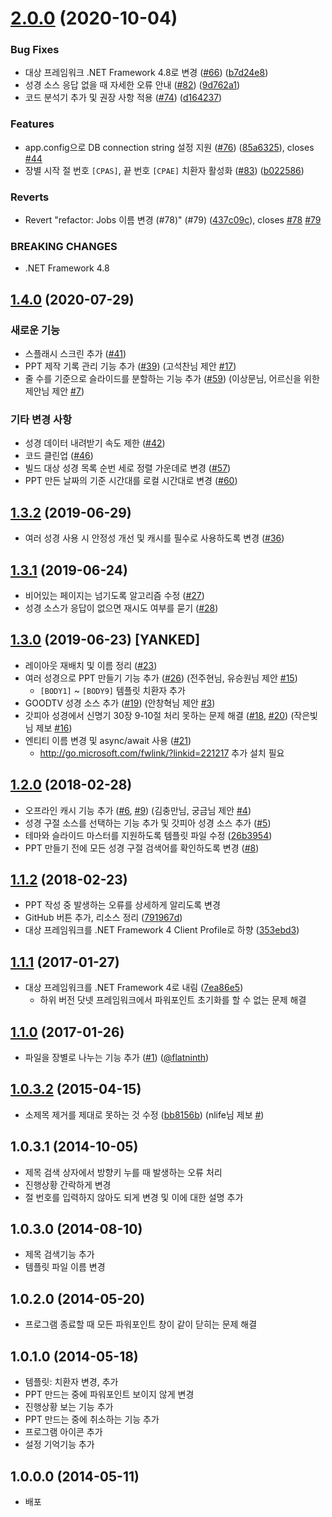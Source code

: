 # [2.0.0](https://github.com/sunghwan2789/Bible2PPT/compare/v1.4.0...v2.0.0) (2020-10-04)


### Bug Fixes

* 대상 프레임워크 .NET Framework 4.8로 변경 ([#66](https://github.com/sunghwan2789/Bible2PPT/issues/66)) ([b7d24e8](https://github.com/sunghwan2789/Bible2PPT/commit/b7d24e8c578e6da00abf3d0c05de966a633a85f9))
* 성경 소스 응답 없을 때 자세한 오류 안내 ([#82](https://github.com/sunghwan2789/Bible2PPT/issues/82)) ([9d762a1](https://github.com/sunghwan2789/Bible2PPT/commit/9d762a113873050e5f4fa245389445c50f2deef1))
* 코드 분석기 추가 및 권장 사항 적용 ([#74](https://github.com/sunghwan2789/Bible2PPT/issues/74)) ([d164237](https://github.com/sunghwan2789/Bible2PPT/commit/d164237d6dda885529ff87d714edc1b6a16b21fa))


### Features

* app.config으로 DB connection string 설정 지원 ([#76](https://github.com/sunghwan2789/Bible2PPT/issues/76)) ([85a6325](https://github.com/sunghwan2789/Bible2PPT/commit/85a632587a7604f8983ef76e8601e47c2b2a1f5e)), closes [#44](https://github.com/sunghwan2789/Bible2PPT/issues/44)
* 장별 시작 절 번호 `[CPAS]`, 끝 번호 `[CPAE]` 치환자 활성화 ([#83](https://github.com/sunghwan2789/Bible2PPT/issues/83)) ([b022586](https://github.com/sunghwan2789/Bible2PPT/commit/b0225868b50f6a2361fc230d92326f53dbad81d8))


### Reverts

* Revert "refactor: Jobs 이름 변경 (#78)" (#79) ([437c09c](https://github.com/sunghwan2789/Bible2PPT/commit/437c09cbf825ec07c2a3bc5bdc1529497cc97f3e)), closes [#78](https://github.com/sunghwan2789/Bible2PPT/issues/78) [#79](https://github.com/sunghwan2789/Bible2PPT/issues/79)


### BREAKING CHANGES

* .NET Framework 4.8

## [1.4.0](https://github.com/sunghwan2789/Bible2PPT/compare/v1.3.2...v1.4.0) (2020-07-29)


### 새로운 기능

* 스플래시 스크린 추가 ([#41](https://github.com/sunghwan2789/Bible2PPT/pull/41))
* PPT 제작 기록 관리 기능 추가 ([#39](https://github.com/sunghwan2789/Bible2PPT/pull/39)) (고석찬님 제안 [#17](https://github.com/sunghwan2789/Bible2PPT/issues/17))
* 줄 수를 기준으로 슬라이드를 분할하는 기능 추가 ([#59](https://github.com/sunghwan2789/Bible2PPT/pull/59)) (이상문님, 어르신을 위한제안님 제안 [#7](https://github.com/sunghwan2789/Bible2PPT/issues/7))


### 기타 변경 사항

* 성경 데이터 내려받기 속도 제한 ([#42](https://github.com/sunghwan2789/Bible2PPT/pull/42))
* 코드 클린업 ([#46](https://github.com/sunghwan2789/Bible2PPT/pull/46))
* 빌드 대상 성경 목록 순번 세로 정렬 가운데로 변경 ([#57](https://github.com/sunghwan2789/Bible2PPT/pull/57))
* PPT 만든 날짜의 기준 시간대를 로컬 시간대로 변경 ([#60](https://github.com/sunghwan2789/Bible2PPT/pull/60))

## [1.3.2](https://github.com/sunghwan2789/Bible2PPT/compare/v1.3.1...v1.3.2) (2019-06-29)


* 여러 성경 사용 시 안정성 개선 및 캐시를 필수로 사용하도록 변경 ([#36](https://github.com/sunghwan2789/Bible2PPT/pull/36))

## [1.3.1](https://github.com/sunghwan2789/Bible2PPT/compare/v1.3...v1.3.1) (2019-06-24)


* 비어있는 페이지는 넘기도록 알고리즘 수정 ([#27](https://github.com/sunghwan2789/Bible2PPT/pull/27))
* 성경 소스가 응답이 없으면 재시도 여부를 묻기 ([#28](https://github.com/sunghwan2789/Bible2PPT/pull/28))

## [1.3.0](https://github.com/sunghwan2789/Bible2PPT/compare/v1.2...v1.3) (2019-06-23) [YANKED]


* 레이아웃 재배치 및 이름 정리 ([#23](https://github.com/sunghwan2789/Bible2PPT/pull/23))
* 여러 성경으로 PPT 만들기 기능 추가 ([#26](https://github.com/sunghwan2789/Bible2PPT/pull/26)) (전주현님, 유승원님 제안 [#15](https://github.com/sunghwan2789/Bible2PPT/issues/15))
  * `[BODY1]` ~ `[BODY9]` 템플릿 치환자 추가
* GOODTV 성경 소스 추가 ([#19](https://github.com/sunghwan2789/Bible2PPT/pull/19)) (안창혁님 제안 [#3](https://github.com/sunghwan2789/Bible2PPT/issues/3))
* 갓피아 성경에서 신명기 30장 9-10절 처리 못하는 문제 해결 ([#18](https://github.com/sunghwan2789/Bible2PPT/pull/18), [#20](https://github.com/sunghwan2789/Bible2PPT/pull/20)) (작은빛님 제보 [#16](https://github.com/sunghwan2789/Bible2PPT/issues/16))
* 엔티티 이름 변경 및 async/await 사용 ([#21](https://github.com/sunghwan2789/Bible2PPT/pull/21))
  * http://go.microsoft.com/fwlink/?linkid=221217 추가 설치 필요

## [1.2.0](https://github.com/sunghwan2789/Bible2PPT/compare/1.1.2...v1.2) (2018-02-28)


* 오프라인 캐시 기능 추가 ([#6](https://github.com/sunghwan2789/Bible2PPT/pull/6), [#9](https://github.com/sunghwan2789/Bible2PPT/pull/9)) (김충만님, 궁금님 제안 [#4](https://github.com/sunghwan2789/Bible2PPT/issues/4))
* 성경 구절 소스를 선택하는 기능 추가 및 갓피아 성경 소스 추가 ([#5](https://github.com/sunghwan2789/Bible2PPT/pull/5))
* 테마와 슬라이드 마스터를 지원하도록 템플릿 파일 수정 ([26b3954](https://github.com/sunghwan2789/Bible2PPT/commit/26b3954abe4f6a6d5cd466794482307c7c064b98))
* PPT 만들기 전에 모든 성경 구절 검색어를 확인하도록 변경 ([#8](https://github.com/sunghwan2789/Bible2PPT/pull/8))

## [1.1.2](https://github.com/sunghwan2789/Bible2PPT/compare/1.1.1...1.1.2) (2018-02-23)


* PPT 작성 중 발생하는 오류를 상세하게 알리도록 변경
* GitHub 버튼 추가, 리소스 정리 ([791967d](https://github.com/sunghwan2789/Bible2PPT/commit/791967dee26b877499eca094bd915e86188dac51))
* 대상 프레임워크를 .NET Framework 4 Client Profile로 하향 ([353ebd3](https://github.com/sunghwan2789/Bible2PPT/commit/353ebd38d584881f265e859b95f7cb54881f34a1))

## [1.1.1](https://github.com/sunghwan2789/Bible2PPT/compare/1.1...1.1.1) (2017-01-27)


* 대상 프레임워크를 .NET Framework 4로 내림 ([7ea86e5](https://github.com/sunghwan2789/Bible2PPT/commit/7ea86e57345b745b1bd61d66d7f7ec52d8f1d669))
  * 하위 버전 닷넷 프레임워크에서 파워포인트 초기화를 할 수 없는 문제 해결

## [1.1.0](https://github.com/sunghwan2789/Bible2PPT/compare/1.0.3.2...1.1) (2017-01-26)


* 파일을 장별로 나누는 기능 추가 ([#1](https://github.com/sunghwan2789/Bible2PPT/pull/1)) ([@flatninth](https://github.com/flatninth))

## [1.0.3.2](https://github.com/sunghwan2789/Bible2PPT/compare/1.0.3.1...1.0.3.2) (2015-04-15)


* 소제목 제거를 제대로 못하는 것 수정 ([bb8156b](https://github.com/sunghwan2789/Bible2PPT/commit/bb8156b6fb7e396b119c706249a448e81abd05ea)) (nlife님 제보 [#](https://bloodcat.tistory.com/278#comment11119682))

## 1.0.3.1 (2014-10-05)


* 제목 검색 상자에서 방향키 누를 때 발생하는 오류 처리
* 진행상황 간락하게 변경
* 절 번호를 입력하지 않아도 되게 변경 및 이에 대한 설명 추가

## 1.0.3.0 (2014-08-10)


* 제목 검색기능 추가
* 템플릿 파일 이름 변경

## 1.0.2.0 (2014-05-20)


* 프로그램 종료할 때 모든 파워포인트 창이 같이 닫히는 문제 해결

## 1.0.1.0 (2014-05-18)


* 템플릿: 치환자 변경, 추가
* PPT 만드는 중에 파워포인트 보이지 않게 변경
* 진행상황 보는 기능 추가
* PPT 만드는 중에 취소하는 기능 추가
* 프로그램 아이콘 추가
* 설정 기억기능 추가

## 1.0.0.0 (2014-05-11)


* 배포
